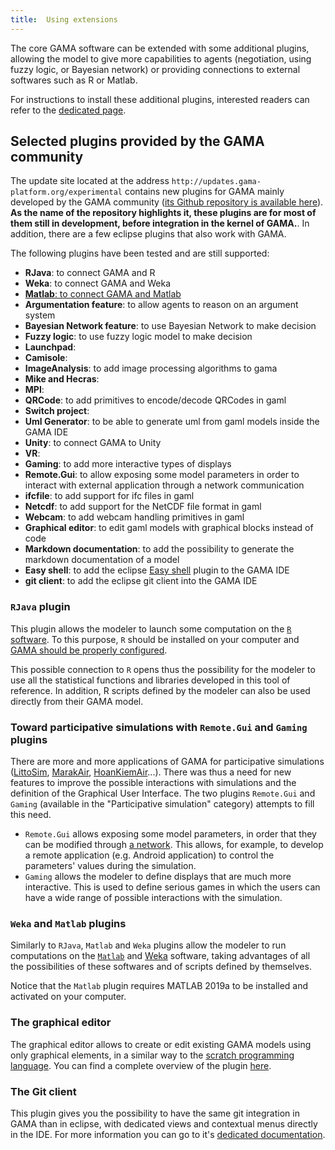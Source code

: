 ```yaml
---
title:  Using extensions
---
```



The core GAMA software can be extended with some additional plugins, allowing the model to give more capabilities to agents (negotiation, using fuzzy logic, or Bayesian network) or providing connections to external softwares such as R or Matlab.

For instructions to install these additional plugins, interested readers can refer to the [dedicated page](InstallingPlugins).



## Selected plugins provided by the GAMA community

The update site located at the address `http://updates.gama-platform.org/experimental` contains new plugins for GAMA mainly developed by the GAMA community ([its Github repository is available here](https://github.com/gama-platform/gama.experimental)). **As the name of the repository highlights it, these plugins are for most of them still in development, before integration in the kernel of GAMA.**.
In addition, there are a few eclipse plugins that also work with GAMA.

The following plugins have been tested and  are still supported:
* **RJava**: to connect GAMA and R
* **Weka**: to connect GAMA and Weka
* [**Matlab**: to connect GAMA and Matlab](https://github.com/gama-platform/gama.experimental/tree/GAMA_1.9.2/ummisco.gama.extensions.matlab#readme)
* **Argumentation feature**: to allow agents to reason on an argument system
* **Bayesian Network feature**: to use Bayesian Network to make decision
* **Fuzzy logic**: to use fuzzy logic model to make decision
* **Launchpad**: 
* **Camisole**: 
* **ImageAnalysis**: to add image processing algorithms to gama 
* **Mike and Hecras**:
* **MPI**:
* **QRCode**: to add primitives to encode/decode QRCodes in gaml
* **Switch project**:
* **Uml Generator**: to be able to generate uml from gaml models inside the GAMA IDE 
* **Unity**: to connect GAMA to Unity
* **VR**: 
* **Gaming**: to add more interactive types of displays
* **Remote.Gui**: to allow exposing some model parameters in order to interact with external application through a network communication
* **ifcfile**: to add support for ifc files in gaml
* **Netcdf**: to add support for the NetCDF file format in gaml
* **Webcam**: to add webcam handling primitives in gaml 
* **Graphical editor**: to edit gaml models with graphical blocks instead of code
* **Markdown documentation**: to add the possibility to generate the markdown documentation of a model
* **Easy shell**: to add the eclipse [Easy shell](https://marketplace.eclipse.org/content/easyshell) plugin to the GAMA IDE
* **git client**: to add the eclipse git client into the GAMA IDE

### `RJava` plugin

This plugin allows the modeler to launch some computation on the [`R` software](https://www.r-project.org/). To this purpose, `R` should be installed on your computer and [GAMA should be properly configured](CallingR). 

This possible connection to `R` opens thus the possibility for the modeler to use all the statistical functions and libraries developed in this tool of reference. In addition, R scripts defined by the modeler can also be used directly from their GAMA model.


### Toward participative simulations with `Remote.Gui` and `Gaming` plugins

There are more and more applications of GAMA for participative simulations ([LittoSim](https://littosim.hypotheses.org/), [MarakAir](https://github.com/gnoubi/MarrakAir), [HoanKiemAir](https://github.com/WARMTeam/HoanKiemAir)...). There was thus a need for new features to improve the possible interactions with simulations and the definition of the Graphical User Interface. The two plugins `Remote.Gui` and `Gaming` (available in the "Participative simulation" category) attempts to fill this need.

* `Remote.Gui` allows exposing some model parameters, in order that they can be modified through [a network](UsingNetwork). This allows, for example, to develop a remote application (e.g. Android application) to control the parameters' values during the simulation. 
* `Gaming` allows the modeler to define displays that are much more interactive. This is used to define serious games in which the users can have a wide range of possible interactions with the simulation.

### `Weka` and `Matlab` plugins

Similarly to `RJava`, `Matlab` and `Weka` plugins allow the modeler to run computations on the [`Matlab`](https://fr.mathworks.com/products/matlab.html) and [Weka](https://www.cs.waikato.ac.nz/ml/weka/) software, taking advantages of all the possibilities of these softwares and of scripts defined by themselves.  

Notice that the `Matlab` plugin requires MATLAB 2019a to be installed and activated on your computer.

### The graphical editor

The graphical editor allows to create or edit existing GAMA models using only graphical elements, in a similar way to the [scratch programming language](https://scratch.mit.edu/). You can find a complete overview of the plugin [here](G__GraphicalEditor).

### The Git client

This plugin gives you the possibility to have the same git integration in GAMA than in eclipse, with dedicated views and contextual menus directly in the IDE. For more information you can go to it's [dedicated documentation](Using_Git).

